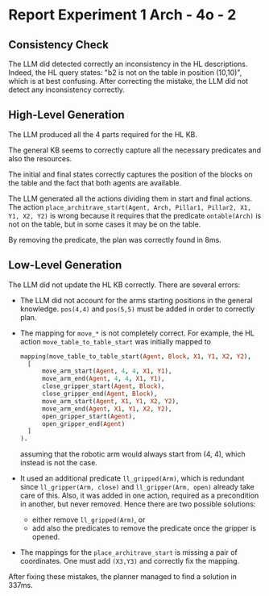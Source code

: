 # Report Experiment 1 Arch - 4o - 2


## Consistency Check

The LLM did detected correctly an inconsistency in the HL descriptions. Indeed, the HL query states:
"b2 is not on the table in position (10,10)", which is at best confusing. After correcting the 
mistake, the LLM did not detect any inconsistency correctly. 


## High-Level Generation

The LLM produced all the 4 parts required for the HL KB. 

The general KB seems to correctly capture all the necessary predicates and also the resources. 

The initial and final states correctly captures the position of the blocks on the table and the fact
that both agents are available.

The LLM generated all the actions dividing them in start and final actions. The action 
`place_architrave_start(Agent, Arch, Pillar1, Pillar2, X1, Y1, X2, Y2)` is wrong because it requires
that the predicate `ontable(Arch)` is not on the table, but in some cases it may be on the table.

By removing the predicate, the plan was correctly found in 8ms.


## Low-Level Generation

The LLM did not update the HL KB correctly. There are several errors:

- The LLM did not account for the arms starting positions in the general knowledge. `pos(4,4)` and
  `pos(5,5)` must be added in order to correctly plan.

- The mapping for `move_*` is not completely correct. For example, the HL action
  `move_table_to_table_start` was initially mapped to 
  ```prolog
  mapping(move_table_to_table_start(Agent, Block, X1, Y1, X2, Y2),
    [
        move_arm_start(Agent, 4, 4, X1, Y1),
        move_arm_end(Agent, 4, 4, X1, Y1),
        close_gripper_start(Agent, Block),
        close_gripper_end(Agent, Block),
        move_arm_start(Agent, X1, Y1, X2, Y2),
        move_arm_end(Agent, X1, Y1, X2, Y2),
        open_gripper_start(Agent),
        open_gripper_end(Agent)
    ]
  ).
  ``` 
  assuming that the robotic arm would always start from (4, 4), which instead is not the case. 

- It used an additional predicate `ll_gripped(Arm)`, which is redundant since 
  `ll_gripper(Arm, close)` and `ll_gripper(Arm, open)` already take care of this. Also, it was added
  in one action, required as a precondition in another, but never removed. Hence there are two
  possible solutions:

    - either remove `ll_gripped(Arm)`, or
    - add also the predicates to remove the predicate once the gripper is opened.
  
- The mappings for the `place_architrave_start` is missing a pair of coordinates. One must add 
  `(X3,Y3)` and correctly fix the mapping.

After fixing these mistakes, the planner managed to find a solution in 337ms.

